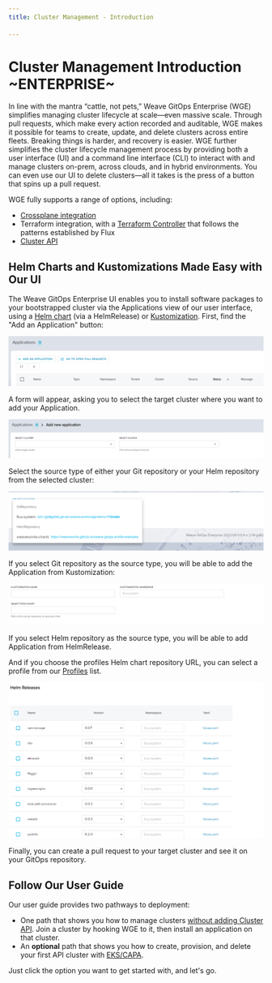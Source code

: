 ```yaml
---
title: Cluster Management - Introduction

---
```




# Cluster Management Introduction ~ENTERPRISE~

In line with the mantra “cattle, not pets,” Weave GitOps Enterprise (WGE) simplifies managing cluster lifecycle at scale—even massive scale. Through pull requests, which make every action recorded and auditable, WGE makes it possible for teams to create, update, and delete clusters across entire fleets. Breaking things is harder, and recovery is easier. WGE further simplifies the cluster lifecycle management process by providing both a user interface (UI) and a command line interface (CLI) to interact with and manage clusters on-prem, across clouds, and in hybrid environments. You can even use our UI to delete clusters—all it takes is the press of a button that spins up a pull request.

WGE fully supports a range of options, including:
- [Crossplane integration](https://www.weave.works/blog/gitops-goes-beyond-kubernetes-with-weave-gitops-upbound-s-universal-crossplane)
- Terraform integration, with a [Terraform Controller](https://docs.gitops.weave.works/docs/terraform/overview/) that follows the patterns established by Flux
- [Cluster API](https://cluster-api.sigs.k8s.io/)

## Helm Charts and Kustomizations Made Easy with Our UI

The Weave GitOps Enterprise UI enables you to install software packages to your bootstrapped cluster via the Applications view of our user interface, using a [Helm chart](https://www.weave.works/blog/helm-charts-in-kubernetes) (via a HelmRelease) or [Kustomization](https://fluxcd.io/flux/components/kustomize/kustomization/). First, find the "Add an Application" button:

![Profiles Selection](../img/add-application-btn.png)

A form will appear, asking you to select the target cluster where you want to add your Application.

![Profiles Selection](../img/add-application-form.png)

Select the source type of either your Git repository or your Helm repository from the selected cluster:

![Profiles Selection](../img/add-application-select-source.png)

If you select Git repository as the source type, you will be able to add the Application from Kustomization:

![Profiles Selection](../img/add-application-kustomization.png)

If you select Helm repository as the source type, you will be able to add Application from HelmRelease. 

And if you choose the profiles Helm chart repository URL, you can select a profile from our [Profiles](profiles.md) list.

![Profiles Selection](../img/add-application-helm-release.png)

Finally, you can create a pull request to your target cluster and see it on your GitOps repository.

## Follow Our User Guide

Our user guide provides two pathways to deployment:

- One path that shows you how to manage clusters [without adding Cluster API](managing-clusters-without-capi.md). Join a cluster by hooking WGE to it, then install an application on that cluster.
- An **optional** path that shows you how to create, provision, and delete your first API cluster with [EKS/CAPA](../cluster-management/deploying-capa-eks.md).

Just click the option you want to get started with, and let's go.
